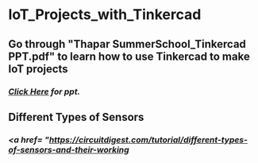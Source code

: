 # IoT_Projects_with_Tinkercad
## **Go through "Thapar SummerSchool_Tinkercad PPT.pdf" to learn how to use Tinkercad to make IoT projects**
### *<a href= "https://docs.google.com/presentation/d/e/2PACX-1vTWG4-8nU2A1Dk4MKglB7VYGRAvVgcA5_mlZwWWDm-AsZ6NDqfJxsSG55vNhqWeLg/pub?start=false&loop=false&delayms=60000"> Click Here</a> for ppt.*
## **Different Types of Sensors**
### *<a href= "https://circuitdigest.com/tutorial/different-types-of-sensors-and-their-working*
